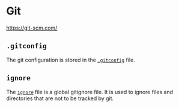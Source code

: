 # Git

https://git-scm.com/

## `.gitconfig`

The git configuration is stored in the [`.gitconfig`](.gitconfig) file.

## `ignore`

The [`ignore`](./ignore) file is a global gitignore file. It is used to ignore files and directories that are not to be tracked by git.
